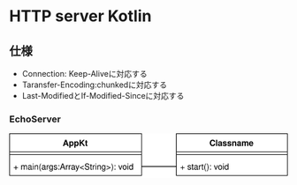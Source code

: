 # HTTP server Kotlin

## 仕様

* Connection: Keep-Aliveに対応する
* Taransfer-Encoding:chunkedに対応する
* Last-ModifiedとIf-Modified-Sinceに対応する

### EchoServer

![design](/drawio/design.dio.svg)
